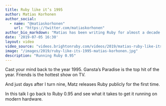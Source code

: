 ```yaml
---
title: Ruby like it’s 1995
author: Matias Korhonen
author_social:
  - name: "@matiaskorhonen"
    url: "https://twitter.com/matiaskorhonen"
author_bio_markdown: "Matias has been writing Ruby for almost a decade and in his spare time he's a beer enthusiast and general internet astronaut."
date: '2019-07-05 16:30'
layout: video
video_source: "videos.brightonruby.com/videos/2019/matias-ruby-like-its-1995.mp4"
image: "/images/2019/ruby-like-its-1995-matias-korhonen.jpg"
description: "Running Ruby 0.95"
---
```


Cast your mind back to the year 1995. Gansta’s Paradise is the top hit of the year. Friends is the hottest show on TV.

And just days after I turn nine, Matz releases Ruby publicly for the first time.

In this talk I go back to Ruby 0.95 and see what it takes to get it running on modern hardware.

